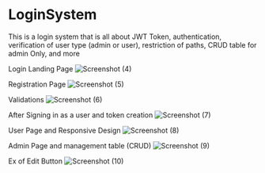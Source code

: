 # LoginSystem
This is a login system that is all about JWT Token, authentication, verification of user type (admin or user), restriction of paths, CRUD table for admin Only, and more

Login Landing Page
![Screenshot (4)](https://user-images.githubusercontent.com/103119353/216984454-93227039-18d1-4a7d-89f9-6bc904acdad6.png)

Registration Page
![Screenshot (5)](https://user-images.githubusercontent.com/103119353/216984491-6702b51b-a296-4e57-99d9-4dfd66391a76.png)

Validations
![Screenshot (6)](https://user-images.githubusercontent.com/103119353/216984512-36d68507-4ddd-47b0-9b33-4e2bf503da10.png)

After Signing in as a user and token creation
![Screenshot (7)](https://user-images.githubusercontent.com/103119353/216984617-838049eb-d33b-4002-a247-fa54656da243.png)

User Page and Responsive Design 
![Screenshot (8)](https://user-images.githubusercontent.com/103119353/216984671-7f33e7df-4be2-4e32-b54d-77e78ff5003a.png)

Admin Page and management table (CRUD)
![Screenshot (9)](https://user-images.githubusercontent.com/103119353/216984758-7559f331-b96f-443e-b6a0-039a9ec2c0c1.png)

Ex of Edit Button
![Screenshot (10)](https://user-images.githubusercontent.com/103119353/216984836-66538c0d-c453-4d0b-8048-6cbfaaaf244c.png)



